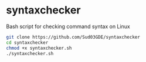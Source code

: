 # syntaxchecker
Bash script for checking command syntax on Linux
```bash
git clone https://github.com/Sud03GDE/syntaxchecker 
cd syntaxchecker
chmod +x syntaxchecker.sh 
./syntaxchecker.sh
```

